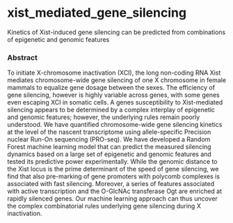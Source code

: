# xist_mediated_gene_silencing
Kinetics of Xist-induced gene silencing can be predicted from combinations of epigenetic and genomic features

### Abstract
To initiate X-chromosome inactivation (XCI), the long non-coding RNA Xist mediates chromosome-wide gene silencing of one X chromosome in female mammals to equalize gene dosage between the sexes. The efficiency of gene silencing, however is highly variable across genes, with some genes even escaping XCI in somatic cells. A genes susceptibility to Xist-mediated silencing appears to be determined by a complex interplay of epigenetic and genomic features; however, the underlying rules remain poorly understood. We have quantified chromosome-wide gene silencing kinetics at the level of the nascent transcriptome using allele-specific Precision nuclear Run-On sequencing (PRO-seq). We have developed a Random Forest machine learning model that can predict the measured silencing dynamics based on a large set of epigenetic and genomic features and tested its predictive power experimentally. While the genomic distance to the Xist locus is the prime determinant of the speed of gene silencing, we find that also pre-marking of gene promoters with polycomb complexes is associated with fast silencing. Moreover, a series of features associated with active transcription and the O-GlcNAc transferase Ogt are enriched at rapidly silenced genes. Our machine learning approach can thus uncover the complex combinatorial rules underlying gene silencing during X inactivation.
